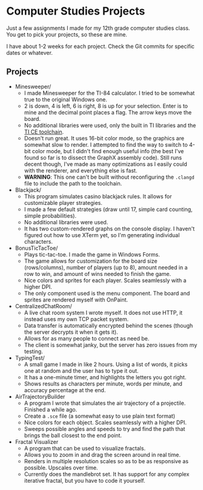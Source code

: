 # Computer Studies Projects

Just a few assignments I made for my 12th grade computer studies class. You get to pick your projects, so these are mine.

I have about 1-2 weeks for each project. Check the Git commits for specific dates or whatever.

## Projects

- Minesweeper/
    - I made Minesweeper for the TI-84 calculator. I tried to be somewhat true to the original Windows one.
    - 2 is down, 4 is left, 6 is right, 8 is up for your selection. Enter is to mine and the decimal point places a flag. The arrow keys move the board.
    - No additional libraries were used, only the built in TI libraries and the [TI CE toolchain](https://github.com/CE-Programming/toolchain).
    - Doesn't run great. It uses 16-bit color mode, so the graphics are somewhat slow to render. I attempted to find the way to switch to 4-bit color mode, but I didn't find enough useful info (the best I've found so far is to dissect the GraphX assembly code). Still runs decent though, I've made as many optimizations as I easily could with the renderer, and everything else is fast.
    - **WARNING**: This one can't be built without reconfiguring the `.clangd` file to include the path to the toolchain.
- Blackjack/
    - This program simulates casino blackjack rules. It allows for customizable player strategies.
    - I made a few default strategies (draw until 17, simple card counting, simple probabilities).
    - No additional libraries were used.
    - It has two custom-rendered graphs on the console display. I haven't figured out how to use XTerm yet, so I'm generating individual characters.
- BonusTicTacToe/
    - Plays tic-tac-toe. I made the game in Windows Forms.
    - The game allows for customization for the board size (rows/columns), number of players (up to 8), amount needed in a row to win, and amount of wins needed to finish the game.
    - Nice colors and sprites for each player. Scales seamlessly with a higher DPI.
    - The only component used is the menu component. The board and sprites are rendered myself with OnPaint.
- CentralizedChatRoom/
    - A live chat room system I wrote myself. It does not use HTTP, it instead uses my own TCP packet system.
    - Data transfer is automatically encrypted behind the scenes (though the server decrypts it when it gets it).
    - Allows for as many people to connect as need be.
    - The client is somewhat janky, but the server has zero issues from my testing.
- TypingTest/
    - A small game I made in like 2 hours. Using a list of words, it picks one at random and the user has to type it out.
    - It has a one-minute timer, and highlights the letters you got right.
    - Shows results as characters per minute, words per minute, and accuracy percentage at the end.
- AirTrajectoryBuilder
    - A program I wrote that simulates the air trajectory of a projectile. Finished a while ago.
    - Create a `.sce` file (a somewhat easy to use plain text format)
    - Nice colors for each object. Scales seamlessly with a higher DPI.
    - Sweeps possible angles and speeds to try and find the path that brings the ball closest to the end point.
- Fractal Visualizer
    - A program that can be used to visualize fractals.
    - Allows you to zoom in and drag the screen around in real time.
    - Renders in multiple resolution scales so as to be as responsive as possible. Upscales over time.
    - Currently does the mandlebrot set. It has support for any complex iterative fractal, but you have to code it yourself.
